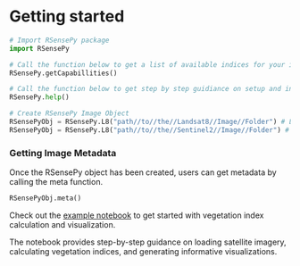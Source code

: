 # Getting started


```python
# Import RSensePy package
import RSensePy

# Call the function below to get a list of available indices for your imagery (Indices available for Landast 8/9 and Sentinel 2 imagery)
RSensePy.getCapabillities()

# Call the function below to get step by step guidiance on setup and index calculation
RSensePy.help()

# Create RSensePy Image Object
RSensePyObj = RSensePy.L8("path//to//the//Landsat8//Image//Folder") # Landsat 8 or 9
RSensePyObj = RSensePy.L8("path//to//the//Sentinel2//Image//Folder") # Sentinel 2 image
```

### Getting Image Metadata
Once the RSensePy object has been created, users can get metadata by calling the meta function.
```python
RSensePyObj.meta()
```

Check out the [example notebook](https://github.com/richiedlon/RSensePy/blob/main/RSensePy_test.ipynb) to get started with vegetation index calculation and visualization. 

The notebook provides step-by-step guidance on loading satellite imagery, calculating vegetation indices, and generating informative visualizations.
